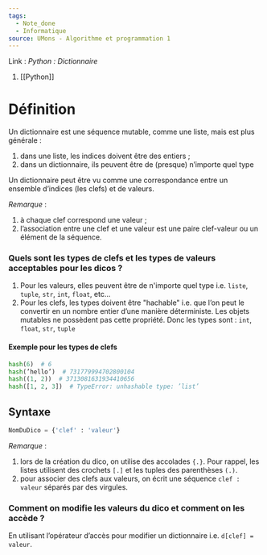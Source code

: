 ```yaml
---
tags:
  - Note_done
  - Informatique
source: UMons - Algorithme et programmation 1
---
```


Link :
_Python : Dictionnaire_
1. [[Python]]

# Définition
Un dictionnaire est une séquence mutable, comme une liste, mais est plus générale : 
1. dans une liste, les indices doivent être des entiers ; 
2. dans un dictionnaire, ils peuvent être de (presque) n’importe quel type

Un dictionnaire peut être vu comme une correspondance entre un ensemble d’indices (les clefs) et de valeurs. 

_Remarque_ :
1. à chaque clef correspond une valeur ; 
2. l’association entre une clef et une valeur est une paire clef-valeur ou un élément de la séquence.

### Quels sont les types de clefs et les types de valeurs acceptables pour les dicos ?
1. Pour les valeurs, elles peuvent être de n'importe quel type i.e. `liste`, `tuple`, `str`, `int`, `float`, etc...
2. Pour les clefs, les types doivent être "hachable" i.e. que l’on peut le convertir en un nombre entier d’une manière déterministe. Les objets mutables ne possèdent pas cette propriété. Donc les types sont : `int`, `float`, `str`, `tuple`

#### Exemple pour les types de clefs
```python
hash(6)  # 6
hash(’hello’)  # 731779994702800104
hash((1, 2))  # 3713081631934410656
hash([1, 2, 3])  # TypeError: unhashable type: ’list’
```

## Syntaxe
```python
NomDuDico = {'clef' : 'valeur'}
```

_Remarque_ :
1. lors de la création du dico, on utilise des accolades `{.}`. Pour rappel, les listes utilisent des crochets `[.]` et les tuples des parenthèses `(.)`.
2. pour associer des clefs aux valeurs, on écrit une séquence `clef : valeur` séparés par des virgules.

### Comment on modifie les valeurs du dico et comment on les accède ?
En utilisant l’opérateur d’accès pour modifier un dictionnaire i.e. `d[clef] = valeur`.

